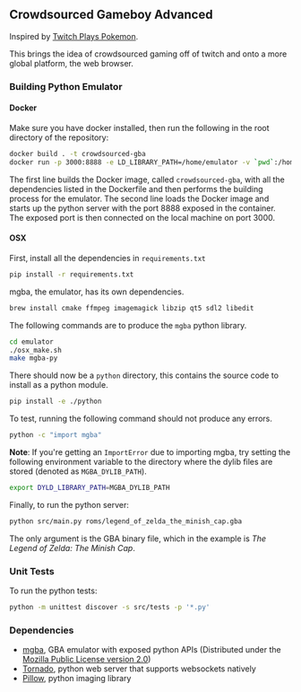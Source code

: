 ## Crowdsourced Gameboy Advanced

Inspired by [Twitch Plays Pokemon](https://www.twitch.tv/twitchplayspokemon).

This brings the idea of crowdsourced gaming off of twitch and onto a more global platform, the web browser.

### Building Python Emulator

#### Docker

Make sure you have docker installed, then run the following in the root directory of the repository:
```bash
docker build . -t crowdsourced-gba
docker run -p 3000:8888 -e LD_LIBRARY_PATH=/home/emulator -v `pwd`:/home crowdsourced-gba
```

The first line builds the Docker image, called `crowdsourced-gba`, with all the dependencies listed in the Dockerfile and then performs the building process for the emulator.
The second line loads the Docker image and starts up the python server with the port 8888 exposed in the container.
The exposed port is then connected on the local machine on port 3000.

#### OSX

First, install all the dependencies in `requirements.txt`

```bash
pip install -r requirements.txt
```

mgba, the emulator, has its own dependencies.
```bash
brew install cmake ffmpeg imagemagick libzip qt5 sdl2 libedit
```

The following commands are to produce the `mgba` python library.
```bash
cd emulator
./osx_make.sh
make mgba-py
```

There should now be a `python` directory, this contains the source code to install as a python module.
```bash
pip install -e ./python
```

To test, running the following command should not produce any errors.

```bash
python -c "import mgba"
```

__Note__: If you're getting an `ImportError` due to importing mgba, try setting the following environment variable to the directory where the dylib files are stored (denoted as `MGBA_DYLIB_PATH`).

```bash
export DYLD_LIBRARY_PATH=MGBA_DYLIB_PATH
```

Finally, to run the python server:

```bash
python src/main.py roms/legend_of_zelda_the_minish_cap.gba
```

The only argument is the GBA binary file, which in the example is *The Legend of Zelda: The Minish Cap*.

### Unit Tests

To run the python tests:

```bash
python -m unittest discover -s src/tests -p '*.py'
```

### Dependencies

- [mgba](https://github.com/mgba-emu/mgba), GBA emulator with exposed python APIs (Distributed under the [Mozilla Public License version 2.0](https://www.mozilla.org/en-US/MPL/2.0/))
- [Tornado](https://github.com/tornadoweb/tornado), python web server that supports websockets natively
- [Pillow](https://github.com/python-pillow/Pillow), python imaging library
